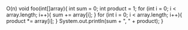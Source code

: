 
O(n)
void foo(int[]array){
	int sum = 0;
	int product = 1;
	for (int i = 0; i < array.length; i++){
		sum += array[i];
	}
	for (int i = 0; i < array.length; i++){
		product *= array[i];
	}
	System.out.println(sum + ", " + product);
}
